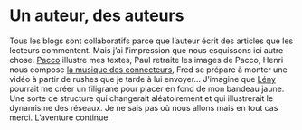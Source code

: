 # Un auteur, des auteurs

Tous les blogs sont collaboratifs parce que l’auteur écrit des articles que les lecteurs commentent. Mais j’ai l’impression que nous esquissons ici autre chose. [Pacco](http://www.fuckingkarma.com/) illustre mes textes, Paul retraite les images de Pacco, Henri nous compose [la musique des connecteurs](https://tcrouzet.com/2007/08/30/la-musique-des-connecteurs/), Fred se prépare à monter une vidéo à partir de rushes que je tarde à lui envoyer… J’imagine que [Lény](http://mekanocompany.blogspot.com/) pourrait me créer un filigrane pour placer en fond de mon bandeau jaune. Une sorte de structure qui changerait aléatoirement et qui illustrerait le dynamisme des réseaux. Je ne sais pas où nous allons mais en tout cas merci. L’aventure continue.